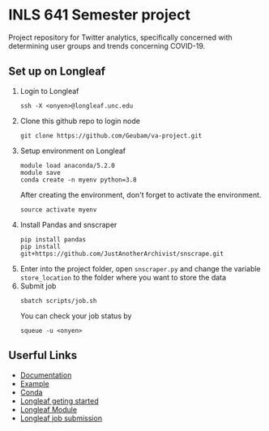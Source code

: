 # INLS 641 Semester project
Project repository for Twitter analytics, specifically concerned with determining user groups and trends concerning COVID-19.

## Set up on Longleaf
1. Login to Longleaf
    ```
    ssh -X <onyen>@longleaf.unc.edu
    ```
2. Clone this github repo to login node
    ```
    git clone https://github.com/Geubam/va-project.git
    ```
3. Setup environment on Longleaf
    ```
    module load anaconda/5.2.0
    module save
    conda create -n myenv python=3.8
    ```
    After creating the environment, don't forget to activate the environment.
    ```
    source activate myenv
    ```
4. Install Pandas and snscraper
    ```
    pip install pandas
    pip install git+https://github.com/JustAnotherArchivist/snscrape.git
    ```
5. Enter into the project folder, open `snscraper.py` and change the variable `store_location` to the folder where you want to store the data
6. Submit job
    ```
    sbatch scripts/job.sh
    ```
    You can check your job status by 
    ```
    squeue -u <onyen>
    ```

## Userful Links
- [Documentation](https://github.com/JustAnotherArchivist/snscrape/blob/master/snscrape/modules/twitter.py)
- [Example](https://betterprogramming.pub/how-to-scrape-tweets-with-snscrape-90124ed006af)
- [Conda](https://conda.io/projects/conda/en/latest/user-guide/tasks/manage-environments.html)
- [Longleaf geting started](https://its.unc.edu/research-computing/techdocs/getting-started-on-longleaf/)
- [Longleaf Module](https://its.unc.edu/research-computing/techdocs/modules-approach-to-software-management/)
- [Longleaf job submission](https://its.unc.edu/research-computing/techdocs/longleaf-slurm-examples/)